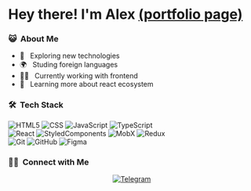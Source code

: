 # Hey there! I'm Alex [(portfolio page)](https://oleksisbondarenko.github.io/)

<h3> 😺 &nbsp;About Me </h3>

- 📖 &nbsp; Exploring new technologies
- 🌍 &nbsp; Studing foreign languages
- 👨‍💻 &nbsp; Currently working with frontend
- 🚀 &nbsp; Learning more about react ecosystem


### 🛠 &nbsp;Tech Stack
  ![HTML5](https://img.shields.io/badge/-HTML5-333333?style=for-the-badge&logo=HTML5)
  ![CSS](https://img.shields.io/badge/-CSS3-333333?style=for-the-badge&logo=CSS3&logoColor=1572B6)
  ![JavaScript](https://img.shields.io/badge/-JavaScript-333333?style=for-the-badge&logo=javascript)
  ![TypeScript](https://img.shields.io/badge/-TypeScript-333333?style=for-the-badge&logo=typescript)
  </br>
  ![React](https://img.shields.io/badge/-React-333333?style=for-the-badge&logo=react)
  ![StyledComponents](https://img.shields.io/badge/-StyledComponents-333333?style=for-the-badge&logo=styledcomponents)
  ![MobX](https://img.shields.io/badge/-MobX-333333?style=for-the-badge&logo=mobx&logoColor=e36114)
  ![Redux](https://img.shields.io/badge/-Redux-333333?style=for-the-badge&logo=redux&logoColor=7248b6)
  </br>
  ![Git](https://img.shields.io/badge/-Git-333333?style=for-the-badge&logo=git)
  ![GitHub](https://img.shields.io/badge/-GitHub-333333?style=for-the-badge&logo=github)
  ![Figma](https://img.shields.io/badge/-Figma-333333?style=for-the-badge&logo=figma)

<h3> 🤝🏻 &nbsp;Connect with Me </h3>

<p style="text-align: center;">
  <a href="https://t.me/oleks1st">
    <img alt="Telegram" src="https://img.shields.io/static/v1?style=for-the-badge&logo=telegram&label=telegram&message=Oleksii&color=007ec6">
  </a>

</p>

<!---
LoLMaGExE/LoLMaGExE is a ✨ special ✨ repository because its `README.md` (this file) appears on your GitHub profile.
You can click the Preview link to take a look at your changes.
--->
